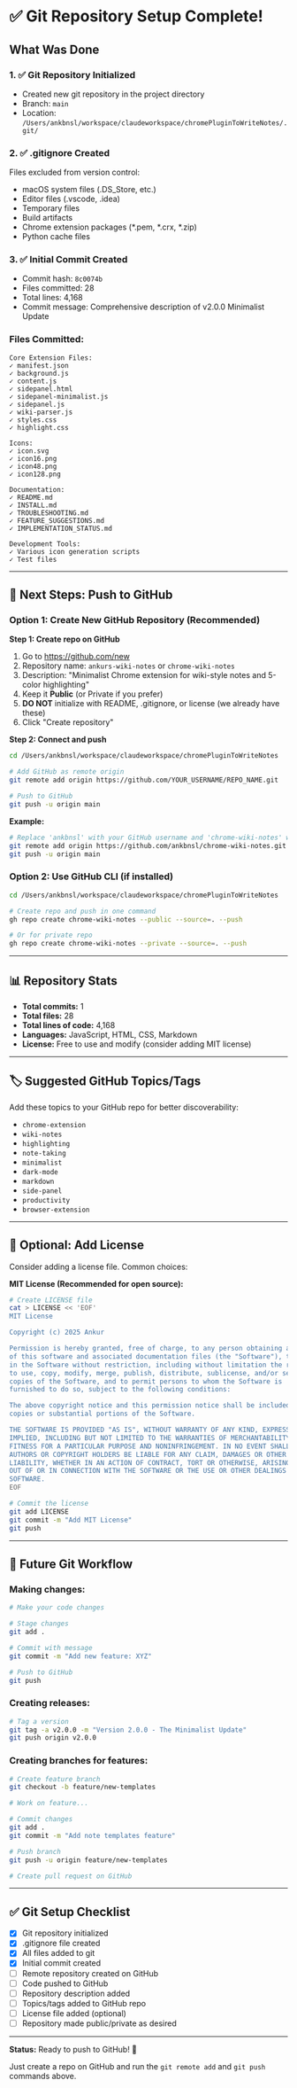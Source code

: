 # ✅ Git Repository Setup Complete!

## What Was Done

### 1. ✅ Git Repository Initialized
- Created new git repository in the project directory
- Branch: `main`
- Location: `/Users/ankbnsl/workspace/claudeworkspace/chromePluginToWriteNotes/.git/`

### 2. ✅ .gitignore Created
Files excluded from version control:
- macOS system files (.DS_Store, etc.)
- Editor files (.vscode, .idea)
- Temporary files
- Build artifacts
- Chrome extension packages (*.pem, *.crx, *.zip)
- Python cache files

### 3. ✅ Initial Commit Created
- Commit hash: `8c0074b`
- Files committed: 28
- Total lines: 4,168
- Commit message: Comprehensive description of v2.0.0 Minimalist Update

### Files Committed:
```
Core Extension Files:
✓ manifest.json
✓ background.js
✓ content.js
✓ sidepanel.html
✓ sidepanel-minimalist.js
✓ sidepanel.js
✓ wiki-parser.js
✓ styles.css
✓ highlight.css

Icons:
✓ icon.svg
✓ icon16.png
✓ icon48.png
✓ icon128.png

Documentation:
✓ README.md
✓ INSTALL.md
✓ TROUBLESHOOTING.md
✓ FEATURE_SUGGESTIONS.md
✓ IMPLEMENTATION_STATUS.md

Development Tools:
✓ Various icon generation scripts
✓ Test files
```

---

## 🚀 Next Steps: Push to GitHub

### Option 1: Create New GitHub Repository (Recommended)

**Step 1: Create repo on GitHub**
1. Go to https://github.com/new
2. Repository name: `ankurs-wiki-notes` or `chrome-wiki-notes`
3. Description: "Minimalist Chrome extension for wiki-style notes and 5-color highlighting"
4. Keep it **Public** (or Private if you prefer)
5. **DO NOT** initialize with README, .gitignore, or license (we already have these)
6. Click "Create repository"

**Step 2: Connect and push**
```bash
cd /Users/ankbnsl/workspace/claudeworkspace/chromePluginToWriteNotes

# Add GitHub as remote origin
git remote add origin https://github.com/YOUR_USERNAME/REPO_NAME.git

# Push to GitHub
git push -u origin main
```

**Example:**
```bash
# Replace 'ankbnsl' with your GitHub username and 'chrome-wiki-notes' with your repo name
git remote add origin https://github.com/ankbnsl/chrome-wiki-notes.git
git push -u origin main
```

### Option 2: Use GitHub CLI (if installed)

```bash
cd /Users/ankbnsl/workspace/claudeworkspace/chromePluginToWriteNotes

# Create repo and push in one command
gh repo create chrome-wiki-notes --public --source=. --push

# Or for private repo
gh repo create chrome-wiki-notes --private --source=. --push
```

---

## 📊 Repository Stats

- **Total commits:** 1
- **Total files:** 28
- **Total lines of code:** 4,168
- **Languages:** JavaScript, HTML, CSS, Markdown
- **License:** Free to use and modify (consider adding MIT license)

---

## 🏷️ Suggested GitHub Topics/Tags

Add these topics to your GitHub repo for better discoverability:
- `chrome-extension`
- `wiki-notes`
- `highlighting`
- `note-taking`
- `minimalist`
- `dark-mode`
- `markdown`
- `side-panel`
- `productivity`
- `browser-extension`

---

## 📝 Optional: Add License

Consider adding a license file. Common choices:

**MIT License (Recommended for open source):**
```bash
# Create LICENSE file
cat > LICENSE << 'EOF'
MIT License

Copyright (c) 2025 Ankur

Permission is hereby granted, free of charge, to any person obtaining a copy
of this software and associated documentation files (the "Software"), to deal
in the Software without restriction, including without limitation the rights
to use, copy, modify, merge, publish, distribute, sublicense, and/or sell
copies of the Software, and to permit persons to whom the Software is
furnished to do so, subject to the following conditions:

The above copyright notice and this permission notice shall be included in all
copies or substantial portions of the Software.

THE SOFTWARE IS PROVIDED "AS IS", WITHOUT WARRANTY OF ANY KIND, EXPRESS OR
IMPLIED, INCLUDING BUT NOT LIMITED TO THE WARRANTIES OF MERCHANTABILITY,
FITNESS FOR A PARTICULAR PURPOSE AND NONINFRINGEMENT. IN NO EVENT SHALL THE
AUTHORS OR COPYRIGHT HOLDERS BE LIABLE FOR ANY CLAIM, DAMAGES OR OTHER
LIABILITY, WHETHER IN AN ACTION OF CONTRACT, TORT OR OTHERWISE, ARISING FROM,
OUT OF OR IN CONNECTION WITH THE SOFTWARE OR THE USE OR OTHER DEALINGS IN THE
SOFTWARE.
EOF

# Commit the license
git add LICENSE
git commit -m "Add MIT License"
git push
```

---

## 🎯 Future Git Workflow

### Making changes:
```bash
# Make your code changes

# Stage changes
git add .

# Commit with message
git commit -m "Add new feature: XYZ"

# Push to GitHub
git push
```

### Creating releases:
```bash
# Tag a version
git tag -a v2.0.0 -m "Version 2.0.0 - The Minimalist Update"
git push origin v2.0.0
```

### Creating branches for features:
```bash
# Create feature branch
git checkout -b feature/new-templates

# Work on feature...

# Commit changes
git add .
git commit -m "Add note templates feature"

# Push branch
git push -u origin feature/new-templates

# Create pull request on GitHub
```

---

## ✅ Git Setup Checklist

- [x] Git repository initialized
- [x] .gitignore file created
- [x] All files added to git
- [x] Initial commit created
- [ ] Remote repository created on GitHub
- [ ] Code pushed to GitHub
- [ ] Repository description added
- [ ] Topics/tags added to GitHub repo
- [ ] License file added (optional)
- [ ] Repository made public/private as desired

---

**Status:** Ready to push to GitHub! 🚀

Just create a repo on GitHub and run the `git remote add` and `git push` commands above.
